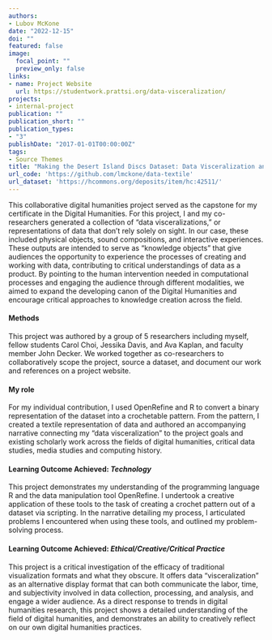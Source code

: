 ```yaml
---
authors:
- Lubov McKone
date: "2022-12-15"
doi: ""
featured: false
image:
  focal_point: ""
  preview_only: false
links:
- name: Project Website
  url: https://studentwork.prattsi.org/data-visceralization/
projects:
- internal-project
publication: ""
publication_short: ""
publication_types:
- "3"
publishDate: "2017-01-01T00:00:00Z"
tags:
- Source Themes
title: "Making the Desert Island Discs Dataset: Data Visceralization and How We Don't Know What We Know"
url_code: 'https://github.com/lmckone/data-textile'
url_dataset: 'https://hcommons.org/deposits/item/hc:42511/'
---
```


This collaborative digital humanities project served as the capstone for my certificate in the Digital Humanities. For this project, I and my co-researchers generated a collection of “data visceralizations,” or representations of data that don’t rely solely on sight. In our case, these included  physical objects, sound compositions, and interactive experiences. These outputs are intended to serve as “knowledge objects” that give audiences the opportunity to experience the processes of creating and working with data, contributing to critical understandings of data as a product. By pointing to the human intervention needed in computational processes and engaging the audience through different modalities, we aimed to expand the developing canon of the Digital Humanities and encourage critical approaches to knowledge creation across the field.

#### Methods

This project was authored by a group of 5 researchers including myself, fellow students Carol Choi, Jessika Davis, and Ava Kaplan, and faculty member John Decker. We worked together as co-researchers to collaboratively scope the project, source a dataset, and document our work and references on a project website. 

#### My role

For my individual contribution, I used OpenRefine and R to convert a binary representation of the dataset into a crochetable pattern. From the pattern, I created a textile representation of data and authored an accompanying narrative connecting my “data visceralization” to the project goals and existing scholarly work across the fields of digital humanities, critical data studies, media studies and computing history.

#### Learning Outcome Achieved: _Technology_

This project demonstrates my understanding of the programming language R and the data manipulation tool OpenRefine. I undertook a creative application of these tools to the task of creating a crochet pattern out of a dataset via scripting. In the narrative detailing my process, I articulated problems I encountered when using these tools, and outlined my problem-solving process.

#### Learning Outcome Achieved: _Ethical/Creative/Critical Practice_

This project is a critical investigation of the efficacy of traditional visualization formats and what they obscure. It offers data “visceralization” as an alternative display format that can both communicate the labor, time, and subjectivity involved in data collection, processing, and analysis, and engage a wider audience. As a direct response to trends in digital humanities research, this project shows a detailed understanding of the field of digital humanities, and demonstrates an ability to creatively reflect on our own digital humanities practices.

